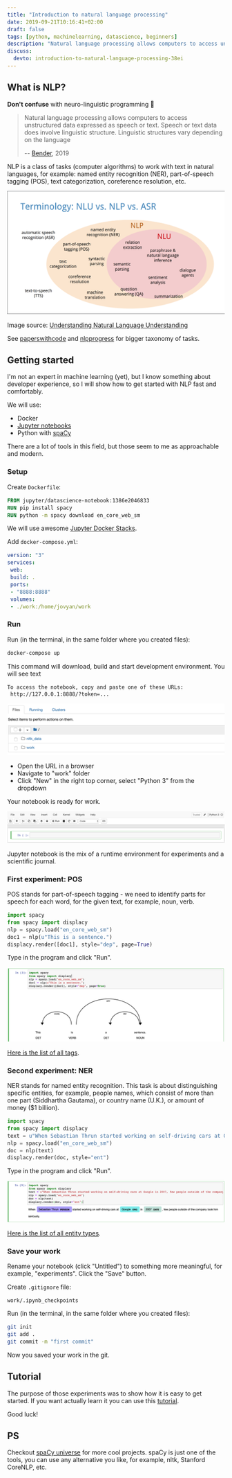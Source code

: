 ```yaml
---
title: "Introduction to natural language processing"
date: 2019-09-21T10:16:41+02:00
draft: false
tags: [python, machinelearning, datascience, beginners]
description: "Natural language processing allows computers to access unstructured data expressed as speech or text. Speech or text data does involve linguistic structure. Linguistic structures vary depending on the language"
discuss:
  devto: introduction-to-natural-language-processing-38ei
---
```


## What is NLP?

**Don't confuse** with neuro-linguistic programming :facepalm:

> Natural language processing allows computers to access unstructured data expressed as speech or text. Speech or text data does involve linguistic structure. Linguistic structures vary depending on the language
>
> -- [Bender](http://faculty.washington.edu/ebender/papers/Bender-SDSS-2019.pdf), 2019

<!--more-->

NLP is a class of tasks (computer algorithms) to work with text in natural languages, for example: named entity recognition (NER), part-of-speech tagging (POS), text categorization, coreference resolution, etc.

![NLP vs NLU](./nlp-vs-nlu.png)

Image source: [Understanding Natural Language Understanding](https://nlp.stanford.edu/~wcmac/papers/20140716-UNLU.pdf)

See [paperswithcode](https://paperswithcode.com/area/natural-language-processing) and [nlpprogress](http://nlpprogress.com/) for bigger taxonomy of tasks.

## Getting started

I'm not an expert in machine learning (yet), but I know something about developer experience, so I will show how to get started with NLP fast and comfortably.

We will use:

- Docker
- [Jupyter notebooks](https://jupyter.org/)
- Python with [spaCy](https://spacy.io/)

There are a lot of tools in this field, but those seem to me as approachable and modern.

### Setup

Create `Dockerfile`:

```Dockerfile
FROM jupyter/datascience-notebook:1386e2046833
RUN pip install spacy
RUN python -m spacy download en_core_web_sm
```

We will use awesome [Jupyter Docker Stacks](https://jupyter-docker-stacks.readthedocs.io/en/latest/using/selecting.html#image-relationships).

Add `docker-compose.yml`:

```yml
version: "3"
services:
 web:
 build: .
 ports:
 - "8888:8888"
 volumes:
 - ./work:/home/jovyan/work
```

### Run

Run (in the terminal, in the same folder where you created files):

```sh
docker-compose up
```

This command will download, build and start development environment. You will see text

```sh
To access the notebook, copy and paste one of these URLs:
 http://127.0.0.1:8888/?token=...
```

![](./tree.png)

- Open the URL in a browser
- Navigate to "work" folder
- Click "New" in the right top corner, select "Python 3" from the dropdown

Your notebook is ready for work.

![](./notebook.png)

Jupyter notebook is the mix of a runtime environment for experiments and a scientific journal.

### First experiment: POS

POS stands for part-of-speech tagging - we need to identify parts for speech for each word, for the given text, for example, noun, verb.

```python
import spacy
from spacy import displacy
nlp = spacy.load("en_core_web_sm")
doc1 = nlp(u"This is a sentence.")
displacy.render([doc1], style="dep", page=True)
```

Type in the program and click "Run".

![](./pos.png)

[Here is the list of all tags](https://spacy.io/api/annotation#pos-tagging).

### Second experiment: NER

NER stands for named entity recognition. This task is about distinguishing specific entities, for example, people names, which consist of more than one part (Siddhartha Gautama), or country name (U.K.), or amount of money (\$1 billion).

```python
import spacy
from spacy import displacy
text = u"When Sebastian Thrun started working on self-driving cars at Google in 2007, few people outside of the company took him seriously."
nlp = spacy.load("en_core_web_sm")
doc = nlp(text)
displacy.render(doc, style="ent")
```

Type in the program and click "Run".

![](./ner.png)

[Here is the list of all entity types](https://spacy.io/api/annotation#named-entities).

### Save your work

Rename your notebook (click "Untitled") to something more meaningful, for example, "experiments". Click the "Save" button.

Create `.gitignore` file:

```gitignore
work/.ipynb_checkpoints
```

Run (in the terminal, in the same folder where you created files):

```sh
git init
git add .
git commit -m "first commit"
```

Now you saved your work in the git.

## Tutorial

The purpose of those experiments was to show how it is easy to get started. If you want actually learn it you can use this [tutorial](https://course.spacy.io/chapter1).

Good luck!

## PS

Checkout [spaCy universe](https://spacy.io/universe) for more cool projects. spaCy is just one of the tools, you can use any alternative you like, for example, nltk, Stanford CoreNLP, etc.
